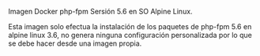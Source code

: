 Imagen Docker php-fpm Sersión 5.6 en SO Alpine Linux.

Esta imagen solo efectua la instalación de los paquetes
de php-fpm 5.6 en alpine linux 3.6, no genera ninguna 
configuración personalizada por lo que se debe hacer desde 
una imagen propia.

